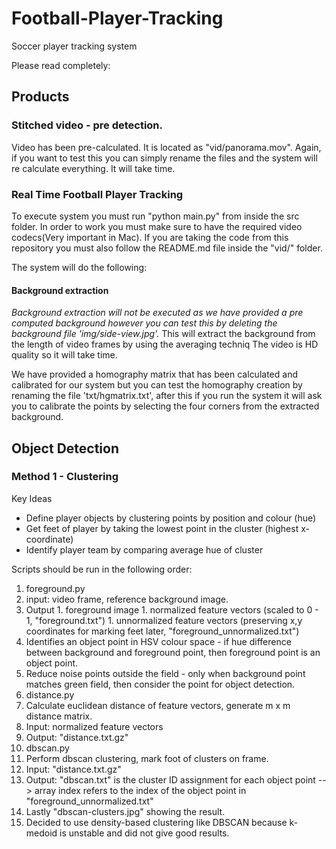 # Football-Player-Tracking
Soccer player tracking system

Please read completely:
## Products

### Stitched video - pre detection.
Video has been pre-calculated. It is located as "vid/panorama.mov". Again, if you want to test this you can simply rename the files and the system will re calculate everything. It will take time. 

### Real Time Football Player Tracking
To execute system you must run "python main.py" from inside the src folder. In order to work you must make sure to have the required video codecs(Very important in Mac). If you are taking the code from this repository you must also follow the README.md file inside the "vid/" folder.

The system will do the following:
#### Background extraction
*Background extraction will not be executed as we have provided a pre computed background however you can test this by deleting the background file 'img/side-view.jpg'.* 
This will extract the background from the length of video frames by using the averaging techniq The video is HD quality so it will take time.

We have provided a homography matrix that has been calculated and calibrated for our system but you can test the homography creation by renaming the file 'txt/hgmatrix.txt', after this if you run the system it will ask you to calibrate the points by selecting the four corners from the extracted background.



## Object Detection

### Method 1 - Clustering

Key Ideas
- Define player objects by clustering points by position and colour (hue)
- Get feet of player by taking the lowest point in the cluster (highest x-coordinate)
- Identify player team by comparing average hue of cluster

Scripts should be run in the following order:

1. foreground.py
  1. input: video frame, reference background image.
  1. Output
    1. foreground image
    1. normalized feature vectors (scaled to 0 - 1, "foreground.txt")
    1. unnormalized feature vectors (preserving x,y coordinates for marking feet later, "foreground_unnormalized.txt")
  1. Identifies an object point in HSV colour space - if hue difference between background and foreground point, then foreground point is an object point.
  1. Reduce noise points outside the field - only when background point matches green field, then consider the point for object detection.
1. distance.py
  1. Calculate euclidean distance of feature vectors, generate m x m distance matrix.
  1. Input: normalized feature vectors
  1. Output: "distance.txt.gz"
1. dbscan.py
  1. Perform dbscan clustering, mark foot of clusters on frame. 
  1. Input: "distance.txt.gz"
  1. Output: "dbscan.txt" is the cluster ID assignment for each object point --> array index refers to the index of the object point in "foreground_unnormalized.txt"
  1. Lastly "dbscan-clusters.jpg" showing the result.
  1. Decided to use density-based clustering like DBSCAN because k-medoid is unstable and did not give good results.
